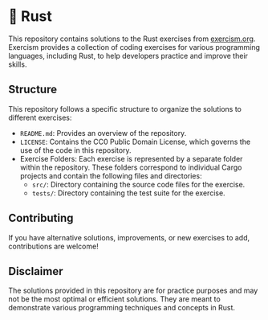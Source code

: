 # 🦀 Rust

This repository contains solutions to the Rust exercises from
[exercism.org](https://exercism.org/tracks/rust/exercises).  Exercism provides a
collection of coding exercises for various programming languages, including
Rust, to help developers practice and improve their skills.

## Structure

This repository follows a specific structure to organize the solutions to
different exercises:

* `README.md`:
	Provides an overview of the repository.
* `LICENSE`:
	Contains the CC0 Public Domain License, which governs the use of the code in
	this repository.
* Exercise Folders:
	Each exercise is represented by a separate folder within the repository.
	These folders correspond to individual Cargo projects and contain the
	following files and directories:
  - `src/`:
		Directory containing the source code files for the exercise.
  - `tests/`:
		Directory containing the test suite for the exercise.

## Contributing

If you have alternative solutions, improvements, or new exercises to add,
contributions are welcome!

## Disclaimer

The solutions provided in this repository are for practice purposes and may not
be the most optimal or efficient solutions.  They are meant to demonstrate
various programming techniques and concepts in Rust.
